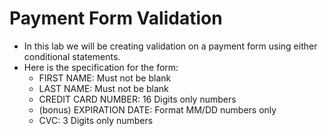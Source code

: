 # Payment Form Validation

- In this lab we will be creating validation on a payment form using either conditional statements.
- Here is the specification for the form:
	- FIRST NAME: Must not be blank
	- LAST NAME: Must not be blank
	- CREDIT CARD NUMBER: 16 Digits only numbers
	- (bonus) EXPIRATION DATE: Format MM/DD numbers only 
	- CVC: 3 Digits only numbers
